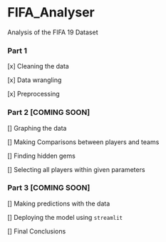 # FIFA_Analyser
Analysis of the FIFA 19 Dataset  

### Part 1  

[x] Cleaning the data  

[x] Data wrangling  

[x] Preprocessing  


### Part 2 [COMING SOON]

[] Graphing the data  

[] Making Comparisons between players and teams  

[] Finding hidden gems  

[] Selecting all players within given parameters  


### Part 3 [COMING SOON]

[] Making predictions with the data  

[] Deploying the model using ```streamlit```  

[] Final Conclusions  






